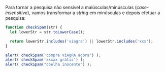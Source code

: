 Para tornar a pesquisa não sensível a maiúsculas/minúsculas  (*case-insensitive*), vamos transformar a *string* em minúsculas e depois efetuar a pesquisa:

```js run
function checkSpam(str) {
  let lowerStr = str.toLowerCase();

  return lowerStr.includes('viagra') || lowerStr.includes('xxx');
}

alert( checkSpam('compre ViAgRA agora') );
alert( checkSpam('xxxxx grátis') );
alert( checkSpam("coelha inocente") );
```
